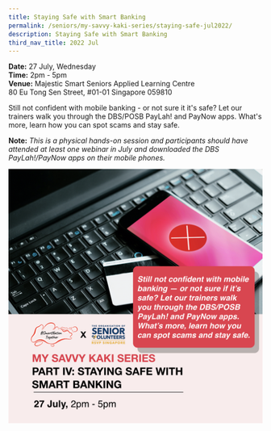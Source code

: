```yaml
---
title: Staying Safe with Smart Banking
permalink: /seniors/my-savvy-kaki-series/staying-safe-jul2022/
description: Staying Safe with Smart Banking
third_nav_title: 2022 Jul
---
```

**Date:** 27 July, Wednesday
<br> **Time:** 2pm - 5pm
<br> **Venue:** Majestic Smart Seniors Applied Learning Centre <br> 80 Eu Tong Sen Street, #01-01 Singapore 059810 

Still not confident with mobile banking - or not sure it it's safe? Let our trainers walk you through the DBS/POSB PayLah! and PayNow apps. What's more, learn how you can spot scams and stay safe.

**Note:** *This is a physical hands-on session and participants should have attended at least one webinar in July and downloaded the DBS PayLah!/PayNow apps on their mobile phones.*

![free webinars on staying safe with smart banking for seniors](/images/jul%202022/27%20jul_seniors.jpeg)
